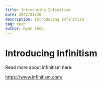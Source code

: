 ```yaml
---
title: Introducing Infinitism
date: 2022/01/26
description: Introducing Infinitism
tag: tech
author: Ryan Shea
---
```


# Introducing Infinitism

Read more about infinitism here:

https://www.infinitism.com/
